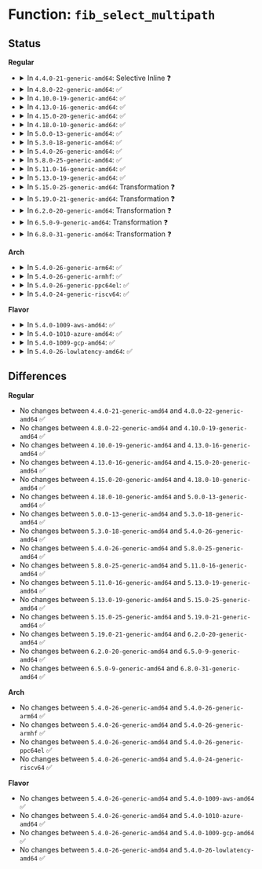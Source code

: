 # Function: <code>fib_select_multipath</code>

## Status
<b>Regular</b>
<ul>
<li>
<details>
<summary>In <code>4.4.0-21-generic-amd64</code>: Selective Inline ❓</summary>

```c
void fib_select_multipath(struct fib_result * res, int hash)
```

```json
{
  "name": "fib_select_multipath",
  "collision_type": "Unique Global",
  "inline_type": "Selective",
  "funcs": [
    {
      "addr": 18446744071586833174,
      "name": "fib_select_multipath",
      "external": true,
      "loc": "net/ipv4/fib_semantics.c:1563",
      "file": "net/ipv4/fib_semantics.c",
      "inline": "not declared, inlined",
      "caller_inline": [
        "net/ipv4/fib_semantics.c:fib_select_path"
      ],
      "caller_func": []
    }
  ],
  "symbols": [
    {
      "addr": 18446744071586833840,
      "name": "fib_select_multipath",
      "section": ".text",
      "bind": "STB_GLOBAL",
      "size": 69
    }
  ]
}
```
</details>
</li>
<li>
<details>
<summary>In <code>4.8.0-22-generic-amd64</code>: ✅</summary>

```c
void fib_select_multipath(struct fib_result * res, int hash)
```

```json
{
  "name": "fib_select_multipath",
  "collision_type": "Unique Global",
  "inline_type": "No",
  "funcs": [
    {
      "addr": 18446744071587282800,
      "name": "fib_select_multipath",
      "external": true,
      "loc": "net/ipv4/fib_semantics.c:1593",
      "file": "net/ipv4/fib_semantics.c",
      "inline": "seen, unknown",
      "caller_inline": [],
      "caller_func": [
        "net/ipv4/fib_semantics.c:fib_select_path"
      ]
    }
  ],
  "symbols": [
    {
      "addr": 18446744071587282800,
      "name": "fib_select_multipath",
      "section": ".text",
      "bind": "STB_GLOBAL",
      "size": 337
    }
  ]
}
```
</details>
</li>
<li>
<details>
<summary>In <code>4.10.0-19-generic-amd64</code>: ✅</summary>

```c
void fib_select_multipath(struct fib_result * res, int hash)
```

```json
{
  "name": "fib_select_multipath",
  "collision_type": "Unique Global",
  "inline_type": "No",
  "funcs": [
    {
      "addr": 18446744071587483792,
      "name": "fib_select_multipath",
      "external": true,
      "loc": "net/ipv4/fib_semantics.c:1598",
      "file": "net/ipv4/fib_semantics.c",
      "inline": "seen, unknown",
      "caller_inline": [],
      "caller_func": [
        "net/ipv4/route.c:ip_route_input_noref",
        "net/ipv4/fib_semantics.c:fib_select_path"
      ]
    }
  ],
  "symbols": [
    {
      "addr": 18446744071587483792,
      "name": "fib_select_multipath",
      "section": ".text",
      "bind": "STB_GLOBAL",
      "size": 337
    }
  ]
}
```
</details>
</li>
<li>
<details>
<summary>In <code>4.13.0-16-generic-amd64</code>: ✅</summary>

```c
void fib_select_multipath(struct fib_result * res, int hash)
```

```json
{
  "name": "fib_select_multipath",
  "collision_type": "Unique Global",
  "inline_type": "No",
  "funcs": [
    {
      "addr": 18446744071587620672,
      "name": "fib_select_multipath",
      "external": true,
      "loc": "net/ipv4/fib_semantics.c:1701",
      "file": "net/ipv4/fib_semantics.c",
      "inline": "seen, unknown",
      "caller_inline": [],
      "caller_func": [
        "net/ipv4/fib_semantics.c:fib_select_path"
      ]
    }
  ],
  "symbols": [
    {
      "addr": 18446744071587620672,
      "name": "fib_select_multipath",
      "section": ".text",
      "bind": "STB_GLOBAL",
      "size": 346
    }
  ]
}
```
</details>
</li>
<li>
<details>
<summary>In <code>4.15.0-20-generic-amd64</code>: ✅</summary>

```c
void fib_select_multipath(struct fib_result * res, int hash)
```

```json
{
  "name": "fib_select_multipath",
  "collision_type": "Unique Global",
  "inline_type": "No",
  "funcs": [
    {
      "addr": 18446744071588145056,
      "name": "fib_select_multipath",
      "external": true,
      "loc": "net/ipv4/fib_semantics.c:1742",
      "file": "net/ipv4/fib_semantics.c",
      "inline": "seen, unknown",
      "caller_inline": [],
      "caller_func": [
        "net/ipv4/fib_semantics.c:fib_select_path"
      ]
    }
  ],
  "symbols": [
    {
      "addr": 18446744071588145056,
      "name": "fib_select_multipath",
      "section": ".text",
      "bind": "STB_GLOBAL",
      "size": 351
    }
  ]
}
```
</details>
</li>
<li>
<details>
<summary>In <code>4.18.0-10-generic-amd64</code>: ✅</summary>

```c
void fib_select_multipath(struct fib_result * res, int hash)
```

```json
{
  "name": "fib_select_multipath",
  "collision_type": "Unique Global",
  "inline_type": "No",
  "funcs": [
    {
      "addr": 18446744071588500240,
      "name": "fib_select_multipath",
      "external": true,
      "loc": "net/ipv4/fib_semantics.c:1705",
      "file": "net/ipv4/fib_semantics.c",
      "inline": "seen, unknown",
      "caller_inline": [],
      "caller_func": [
        "net/ipv4/route.c:ip_route_input_slow",
        "net/ipv4/fib_semantics.c:fib_select_path"
      ]
    }
  ],
  "symbols": [
    {
      "addr": 18446744071588500240,
      "name": "fib_select_multipath",
      "section": ".text",
      "bind": "STB_GLOBAL",
      "size": 351
    }
  ]
}
```
</details>
</li>
<li>
<details>
<summary>In <code>5.0.0-13-generic-amd64</code>: ✅</summary>

```c
void fib_select_multipath(struct fib_result * res, int hash)
```

```json
{
  "name": "fib_select_multipath",
  "collision_type": "Unique Global",
  "inline_type": "No",
  "funcs": [
    {
      "addr": 18446744071588695312,
      "name": "fib_select_multipath",
      "external": true,
      "loc": "net/ipv4/fib_semantics.c:1742",
      "file": "net/ipv4/fib_semantics.c",
      "inline": "seen, unknown",
      "caller_inline": [],
      "caller_func": [
        "net/ipv4/route.c:ip_route_input_slow",
        "net/ipv4/fib_semantics.c:fib_select_path"
      ]
    }
  ],
  "symbols": [
    {
      "addr": 18446744071588695312,
      "name": "fib_select_multipath",
      "section": ".text",
      "bind": "STB_GLOBAL",
      "size": 344
    }
  ]
}
```
</details>
</li>
<li>
<details>
<summary>In <code>5.3.0-18-generic-amd64</code>: ✅</summary>

```c
void fib_select_multipath(struct fib_result * res, int hash)
```

```json
{
  "name": "fib_select_multipath",
  "collision_type": "Unique Global",
  "inline_type": "No",
  "funcs": [
    {
      "addr": 18446744071589112400,
      "name": "fib_select_multipath",
      "external": true,
      "loc": "net/ipv4/fib_semantics.c:2158",
      "file": "net/ipv4/fib_semantics.c",
      "inline": "seen, unknown",
      "caller_inline": [],
      "caller_func": [
        "net/ipv4/route.c:ip_route_input_slow",
        "net/ipv4/fib_semantics.c:fib_select_path"
      ]
    }
  ],
  "symbols": [
    {
      "addr": 18446744071589112400,
      "name": "fib_select_multipath",
      "section": ".text",
      "bind": "STB_GLOBAL",
      "size": 673
    }
  ]
}
```
</details>
</li>
<li>
<details>
<summary>In <code>5.4.0-26-generic-amd64</code>: ✅</summary>

```c
void fib_select_multipath(struct fib_result * res, int hash)
```

```json
{
  "name": "fib_select_multipath",
  "collision_type": "Unique Global",
  "inline_type": "No",
  "funcs": [
    {
      "addr": 18446744071589336640,
      "name": "fib_select_multipath",
      "external": true,
      "loc": "net/ipv4/fib_semantics.c:2158",
      "file": "net/ipv4/fib_semantics.c",
      "inline": "seen, unknown",
      "caller_inline": [],
      "caller_func": [
        "net/ipv4/route.c:ip_route_input_slow",
        "net/ipv4/fib_semantics.c:fib_select_path"
      ]
    }
  ],
  "symbols": [
    {
      "addr": 18446744071589336640,
      "name": "fib_select_multipath",
      "section": ".text",
      "bind": "STB_GLOBAL",
      "size": 673
    }
  ]
}
```
</details>
</li>
<li>
<details>
<summary>In <code>5.8.0-25-generic-amd64</code>: ✅</summary>

```c
void fib_select_multipath(struct fib_result * res, int hash)
```

```json
{
  "name": "fib_select_multipath",
  "collision_type": "Unique Global",
  "inline_type": "No",
  "funcs": [
    {
      "addr": 18446744071590315600,
      "name": "fib_select_multipath",
      "external": true,
      "loc": "net/ipv4/fib_semantics.c:2176",
      "file": "net/ipv4/fib_semantics.c",
      "inline": "seen, unknown",
      "caller_inline": [],
      "caller_func": [
        "net/ipv4/route.c:ip_route_input_slow",
        "net/ipv4/fib_semantics.c:fib_select_path"
      ]
    }
  ],
  "symbols": [
    {
      "addr": 18446744071590315600,
      "name": "fib_select_multipath",
      "section": ".text",
      "bind": "STB_GLOBAL",
      "size": 690
    }
  ]
}
```
</details>
</li>
<li>
<details>
<summary>In <code>5.11.0-16-generic-amd64</code>: ✅</summary>

```c
void fib_select_multipath(struct fib_result * res, int hash)
```

```json
{
  "name": "fib_select_multipath",
  "collision_type": "Unique Global",
  "inline_type": "No",
  "funcs": [
    {
      "addr": 18446744071590368832,
      "name": "fib_select_multipath",
      "external": true,
      "loc": "net/ipv4/fib_semantics.c:2175",
      "file": "net/ipv4/fib_semantics.c",
      "inline": "seen, unknown",
      "caller_inline": [],
      "caller_func": [
        "net/ipv4/route.c:ip_route_input_slow",
        "net/ipv4/fib_semantics.c:fib_select_path"
      ]
    }
  ],
  "symbols": [
    {
      "addr": 18446744071590368832,
      "name": "fib_select_multipath",
      "section": ".text",
      "bind": "STB_GLOBAL",
      "size": 690
    }
  ]
}
```
</details>
</li>
<li>
<details>
<summary>In <code>5.13.0-19-generic-amd64</code>: ✅</summary>

```c
void fib_select_multipath(struct fib_result * res, int hash)
```

```json
{
  "name": "fib_select_multipath",
  "collision_type": "Unique Global",
  "inline_type": "No",
  "funcs": [
    {
      "addr": 18446744071590284928,
      "name": "fib_select_multipath",
      "external": true,
      "loc": "net/ipv4/fib_semantics.c:2178",
      "file": "net/ipv4/fib_semantics.c",
      "inline": "seen, unknown",
      "caller_inline": [],
      "caller_func": [
        "net/ipv4/route.c:ip_route_input_slow",
        "net/ipv4/fib_semantics.c:fib_select_path"
      ]
    }
  ],
  "symbols": [
    {
      "addr": 18446744071590284928,
      "name": "fib_select_multipath",
      "section": ".text",
      "bind": "STB_GLOBAL",
      "size": 684
    }
  ]
}
```
</details>
</li>
<li>
<details>
<summary>In <code>5.15.0-25-generic-amd64</code>: Transformation ❓</summary>

```c
void fib_select_multipath(struct fib_result * res, int hash)
```

```json
{
  "name": "fib_select_multipath",
  "collision_type": "Unique Global",
  "inline_type": "No",
  "funcs": [
    {
      "addr": 0,
      "name": "fib_select_multipath",
      "external": true,
      "loc": "net/ipv4/fib_semantics.c:2219",
      "file": "net/ipv4/fib_semantics.c",
      "inline": "seen, unknown",
      "caller_inline": [],
      "caller_func": [
        "net/ipv4/route.c:ip_route_input_slow",
        "net/ipv4/fib_semantics.c:fib_select_path"
      ]
    }
  ],
  "symbols": [
    {
      "addr": 18446744071592726715,
      "name": "fib_select_multipath.cold",
      "section": ".text",
      "bind": "STB_LOCAL",
      "size": 244
    },
    {
      "addr": 18446744071591071392,
      "name": "fib_select_multipath",
      "section": ".text",
      "bind": "STB_GLOBAL",
      "size": 711
    }
  ]
}
```
</details>
</li>
<li>
<details>
<summary>In <code>5.19.0-21-generic-amd64</code>: Transformation ❓</summary>

```c
void fib_select_multipath(struct fib_result * res, int hash)
```

```json
{
  "name": "fib_select_multipath",
  "collision_type": "Unique Global",
  "inline_type": "No",
  "funcs": [
    {
      "addr": 0,
      "name": "fib_select_multipath",
      "external": true,
      "loc": "net/ipv4/fib_semantics.c:2207",
      "file": "net/ipv4/fib_semantics.c",
      "inline": "seen, unknown",
      "caller_inline": [],
      "caller_func": [
        "net/ipv4/route.c:ip_route_input_slow",
        "net/ipv4/fib_semantics.c:fib_select_path"
      ]
    }
  ],
  "symbols": [
    {
      "addr": 18446744071594612999,
      "name": "fib_select_multipath.cold",
      "section": ".text",
      "bind": "STB_LOCAL",
      "size": 239
    },
    {
      "addr": 18446744071592720624,
      "name": "fib_select_multipath",
      "section": ".text",
      "bind": "STB_GLOBAL",
      "size": 774
    }
  ]
}
```
</details>
</li>
<li>
<details>
<summary>In <code>6.2.0-20-generic-amd64</code>: Transformation ❓</summary>

```c
void fib_select_multipath(struct fib_result * res, int hash)
```

```json
{
  "name": "fib_select_multipath",
  "collision_type": "Unique Global",
  "inline_type": "No",
  "funcs": [
    {
      "addr": 0,
      "name": "fib_select_multipath",
      "external": true,
      "loc": "net/ipv4/fib_semantics.c:2213",
      "file": "net/ipv4/fib_semantics.c",
      "inline": "seen, unknown",
      "caller_inline": [],
      "caller_func": [
        "net/ipv4/route.c:ip_route_input_slow",
        "net/ipv4/fib_semantics.c:fib_select_path"
      ]
    }
  ],
  "symbols": [
    {
      "addr": 18446744071596347874,
      "name": "fib_select_multipath.cold",
      "section": ".text",
      "bind": "STB_LOCAL",
      "size": 239
    },
    {
      "addr": 18446744071594590928,
      "name": "fib_select_multipath",
      "section": ".text",
      "bind": "STB_GLOBAL",
      "size": 774
    }
  ]
}
```
</details>
</li>
<li>
<details>
<summary>In <code>6.5.0-9-generic-amd64</code>: Transformation ❓</summary>

```c
void fib_select_multipath(struct fib_result * res, int hash)
```

```json
{
  "name": "fib_select_multipath",
  "collision_type": "Unique Global",
  "inline_type": "No",
  "funcs": [
    {
      "addr": 0,
      "name": "fib_select_multipath",
      "external": true,
      "loc": "net/ipv4/fib_semantics.c:2213",
      "file": "net/ipv4/fib_semantics.c",
      "inline": "seen, unknown",
      "caller_inline": [],
      "caller_func": [
        "net/ipv4/route.c:ip_route_input_slow",
        "net/ipv4/fib_semantics.c:fib_select_path"
      ]
    }
  ],
  "symbols": [
    {
      "addr": 18446744071596876909,
      "name": "fib_select_multipath.cold",
      "section": ".text",
      "bind": "STB_LOCAL",
      "size": 242
    },
    {
      "addr": 18446744071594982576,
      "name": "fib_select_multipath",
      "section": ".text",
      "bind": "STB_GLOBAL",
      "size": 737
    }
  ]
}
```
</details>
</li>
<li>
<details>
<summary>In <code>6.8.0-31-generic-amd64</code>: Transformation ❓</summary>

```c
void fib_select_multipath(struct fib_result * res, int hash)
```

```json
{
  "name": "fib_select_multipath",
  "collision_type": "Unique Global",
  "inline_type": "No",
  "funcs": [
    {
      "addr": 0,
      "name": "fib_select_multipath",
      "external": true,
      "loc": "net/ipv4/fib_semantics.c:2221",
      "file": "net/ipv4/fib_semantics.c",
      "inline": "seen, unknown",
      "caller_inline": [],
      "caller_func": [
        "net/ipv4/route.c:ip_route_input_slow",
        "net/ipv4/fib_semantics.c:fib_select_path"
      ]
    }
  ],
  "symbols": [
    {
      "addr": 18446744071597801003,
      "name": "fib_select_multipath.cold",
      "section": ".text",
      "bind": "STB_LOCAL",
      "size": 242
    },
    {
      "addr": 18446744071595795072,
      "name": "fib_select_multipath",
      "section": ".text",
      "bind": "STB_GLOBAL",
      "size": 737
    }
  ]
}
```
</details>
</li>
</ul>
<b>Arch</b>
<ul>
<li>
<details>
<summary>In <code>5.4.0-26-generic-arm64</code>: ✅</summary>

```c
void fib_select_multipath(struct fib_result * res, int hash)
```

```json
{
  "name": "fib_select_multipath",
  "collision_type": "Unique Global",
  "inline_type": "No",
  "funcs": [
    {
      "addr": 18446603336502975592,
      "name": "fib_select_multipath",
      "external": true,
      "loc": "net/ipv4/fib_semantics.c:2158",
      "file": "net/ipv4/fib_semantics.c",
      "inline": "seen, unknown",
      "caller_inline": [],
      "caller_func": [
        "net/ipv4/route.c:ip_route_input_slow",
        "net/ipv4/fib_semantics.c:fib_select_path"
      ]
    }
  ],
  "symbols": [
    {
      "addr": 18446603336502975592,
      "name": "fib_select_multipath",
      "section": ".text",
      "bind": "STB_GLOBAL",
      "size": 640
    }
  ]
}
```
</details>
</li>
<li>
<details>
<summary>In <code>5.4.0-26-generic-armhf</code>: ✅</summary>

```c
void fib_select_multipath(struct fib_result * res, int hash)
```

```json
{
  "name": "fib_select_multipath",
  "collision_type": "Unique Global",
  "inline_type": "No",
  "funcs": [
    {
      "addr": 3235665008,
      "name": "fib_select_multipath",
      "external": true,
      "loc": "net/ipv4/fib_semantics.c:2158",
      "file": "net/ipv4/fib_semantics.c",
      "inline": "seen, unknown",
      "caller_inline": [],
      "caller_func": [
        "net/ipv4/route.c:ip_route_input_slow",
        "net/ipv4/fib_semantics.c:fib_select_path"
      ]
    }
  ],
  "symbols": [
    {
      "addr": 3235665008,
      "name": "fib_select_multipath",
      "section": ".text",
      "bind": "STB_GLOBAL",
      "size": 764
    }
  ]
}
```
</details>
</li>
<li>
<details>
<summary>In <code>5.4.0-26-generic-ppc64el</code>: ✅</summary>

```c
void fib_select_multipath(struct fib_result * res, int hash)
```

```json
{
  "name": "fib_select_multipath",
  "collision_type": "Unique Global",
  "inline_type": "No",
  "funcs": [
    {
      "addr": 13835058055296658800,
      "name": "fib_select_multipath",
      "external": true,
      "loc": "net/ipv4/fib_semantics.c:2158",
      "file": "net/ipv4/fib_semantics.c",
      "inline": "seen, unknown",
      "caller_inline": [],
      "caller_func": [
        "net/ipv4/route.c:ip_route_input_slow",
        "net/ipv4/fib_semantics.c:fib_select_path"
      ]
    }
  ],
  "symbols": [
    {
      "addr": 13835058055296658800,
      "name": "fib_select_multipath",
      "section": ".text",
      "bind": "STB_GLOBAL",
      "size": 916
    }
  ]
}
```
</details>
</li>
<li>
<details>
<summary>In <code>5.4.0-24-generic-riscv64</code>: ✅</summary>

```c
void fib_select_multipath(struct fib_result * res, int hash)
```

```json
{
  "name": "fib_select_multipath",
  "collision_type": "Unique Global",
  "inline_type": "No",
  "funcs": [
    {
      "addr": 18446743936279054160,
      "name": "fib_select_multipath",
      "external": true,
      "loc": "net/ipv4/fib_semantics.c:2158",
      "file": "net/ipv4/fib_semantics.c",
      "inline": "seen, unknown",
      "caller_inline": [],
      "caller_func": [
        "net/ipv4/route.c:ip_route_input_slow",
        "net/ipv4/fib_semantics.c:fib_select_path"
      ]
    }
  ],
  "symbols": [
    {
      "addr": 18446743936279054160,
      "name": "fib_select_multipath",
      "section": ".text",
      "bind": "STB_GLOBAL",
      "size": 610
    }
  ]
}
```
</details>
</li>
</ul>
<b>Flavor</b>
<ul>
<li>
<details>
<summary>In <code>5.4.0-1009-aws-amd64</code>: ✅</summary>

```c
void fib_select_multipath(struct fib_result * res, int hash)
```

```json
{
  "name": "fib_select_multipath",
  "collision_type": "Unique Global",
  "inline_type": "No",
  "funcs": [
    {
      "addr": 18446744071588942816,
      "name": "fib_select_multipath",
      "external": true,
      "loc": "net/ipv4/fib_semantics.c:2158",
      "file": "net/ipv4/fib_semantics.c",
      "inline": "seen, unknown",
      "caller_inline": [],
      "caller_func": [
        "net/ipv4/route.c:ip_route_input_slow",
        "net/ipv4/fib_semantics.c:fib_select_path"
      ]
    }
  ],
  "symbols": [
    {
      "addr": 18446744071588942816,
      "name": "fib_select_multipath",
      "section": ".text",
      "bind": "STB_GLOBAL",
      "size": 673
    }
  ]
}
```
</details>
</li>
<li>
<details>
<summary>In <code>5.4.0-1010-azure-amd64</code>: ✅</summary>

```c
void fib_select_multipath(struct fib_result * res, int hash)
```

```json
{
  "name": "fib_select_multipath",
  "collision_type": "Unique Global",
  "inline_type": "No",
  "funcs": [
    {
      "addr": 18446744071588654752,
      "name": "fib_select_multipath",
      "external": true,
      "loc": "net/ipv4/fib_semantics.c:2158",
      "file": "net/ipv4/fib_semantics.c",
      "inline": "seen, unknown",
      "caller_inline": [],
      "caller_func": [
        "net/ipv4/route.c:ip_route_input_slow",
        "net/ipv4/fib_semantics.c:fib_select_path"
      ]
    }
  ],
  "symbols": [
    {
      "addr": 18446744071588654752,
      "name": "fib_select_multipath",
      "section": ".text",
      "bind": "STB_GLOBAL",
      "size": 673
    }
  ]
}
```
</details>
</li>
<li>
<details>
<summary>In <code>5.4.0-1009-gcp-amd64</code>: ✅</summary>

```c
void fib_select_multipath(struct fib_result * res, int hash)
```

```json
{
  "name": "fib_select_multipath",
  "collision_type": "Unique Global",
  "inline_type": "No",
  "funcs": [
    {
      "addr": 18446744071589379200,
      "name": "fib_select_multipath",
      "external": true,
      "loc": "net/ipv4/fib_semantics.c:2158",
      "file": "net/ipv4/fib_semantics.c",
      "inline": "seen, unknown",
      "caller_inline": [],
      "caller_func": [
        "net/ipv4/route.c:ip_route_input_slow",
        "net/ipv4/fib_semantics.c:fib_select_path"
      ]
    }
  ],
  "symbols": [
    {
      "addr": 18446744071589379200,
      "name": "fib_select_multipath",
      "section": ".text",
      "bind": "STB_GLOBAL",
      "size": 673
    }
  ]
}
```
</details>
</li>
<li>
<details>
<summary>In <code>5.4.0-26-lowlatency-amd64</code>: ✅</summary>

```c
void fib_select_multipath(struct fib_result * res, int hash)
```

```json
{
  "name": "fib_select_multipath",
  "collision_type": "Unique Global",
  "inline_type": "No",
  "funcs": [
    {
      "addr": 18446744071589422192,
      "name": "fib_select_multipath",
      "external": true,
      "loc": "net/ipv4/fib_semantics.c:2158",
      "file": "net/ipv4/fib_semantics.c",
      "inline": "seen, unknown",
      "caller_inline": [],
      "caller_func": [
        "net/ipv4/route.c:ip_route_input_slow",
        "net/ipv4/fib_semantics.c:fib_select_path"
      ]
    }
  ],
  "symbols": [
    {
      "addr": 18446744071589422192,
      "name": "fib_select_multipath",
      "section": ".text",
      "bind": "STB_GLOBAL",
      "size": 673
    }
  ]
}
```
</details>
</li>
</ul>

## Differences
<b>Regular</b>
<ul>
<li>
No changes between <code>4.4.0-21-generic-amd64</code> and <code>4.8.0-22-generic-amd64</code> ✅
</li>
<li>
No changes between <code>4.8.0-22-generic-amd64</code> and <code>4.10.0-19-generic-amd64</code> ✅
</li>
<li>
No changes between <code>4.10.0-19-generic-amd64</code> and <code>4.13.0-16-generic-amd64</code> ✅
</li>
<li>
No changes between <code>4.13.0-16-generic-amd64</code> and <code>4.15.0-20-generic-amd64</code> ✅
</li>
<li>
No changes between <code>4.15.0-20-generic-amd64</code> and <code>4.18.0-10-generic-amd64</code> ✅
</li>
<li>
No changes between <code>4.18.0-10-generic-amd64</code> and <code>5.0.0-13-generic-amd64</code> ✅
</li>
<li>
No changes between <code>5.0.0-13-generic-amd64</code> and <code>5.3.0-18-generic-amd64</code> ✅
</li>
<li>
No changes between <code>5.3.0-18-generic-amd64</code> and <code>5.4.0-26-generic-amd64</code> ✅
</li>
<li>
No changes between <code>5.4.0-26-generic-amd64</code> and <code>5.8.0-25-generic-amd64</code> ✅
</li>
<li>
No changes between <code>5.8.0-25-generic-amd64</code> and <code>5.11.0-16-generic-amd64</code> ✅
</li>
<li>
No changes between <code>5.11.0-16-generic-amd64</code> and <code>5.13.0-19-generic-amd64</code> ✅
</li>
<li>
No changes between <code>5.13.0-19-generic-amd64</code> and <code>5.15.0-25-generic-amd64</code> ✅
</li>
<li>
No changes between <code>5.15.0-25-generic-amd64</code> and <code>5.19.0-21-generic-amd64</code> ✅
</li>
<li>
No changes between <code>5.19.0-21-generic-amd64</code> and <code>6.2.0-20-generic-amd64</code> ✅
</li>
<li>
No changes between <code>6.2.0-20-generic-amd64</code> and <code>6.5.0-9-generic-amd64</code> ✅
</li>
<li>
No changes between <code>6.5.0-9-generic-amd64</code> and <code>6.8.0-31-generic-amd64</code> ✅
</li>
</ul>
<b>Arch</b>
<ul>
<li>
No changes between <code>5.4.0-26-generic-amd64</code> and <code>5.4.0-26-generic-arm64</code> ✅
</li>
<li>
No changes between <code>5.4.0-26-generic-amd64</code> and <code>5.4.0-26-generic-armhf</code> ✅
</li>
<li>
No changes between <code>5.4.0-26-generic-amd64</code> and <code>5.4.0-26-generic-ppc64el</code> ✅
</li>
<li>
No changes between <code>5.4.0-26-generic-amd64</code> and <code>5.4.0-24-generic-riscv64</code> ✅
</li>
</ul>
<b>Flavor</b>
<ul>
<li>
No changes between <code>5.4.0-26-generic-amd64</code> and <code>5.4.0-1009-aws-amd64</code> ✅
</li>
<li>
No changes between <code>5.4.0-26-generic-amd64</code> and <code>5.4.0-1010-azure-amd64</code> ✅
</li>
<li>
No changes between <code>5.4.0-26-generic-amd64</code> and <code>5.4.0-1009-gcp-amd64</code> ✅
</li>
<li>
No changes between <code>5.4.0-26-generic-amd64</code> and <code>5.4.0-26-lowlatency-amd64</code> ✅
</li>
</ul>
